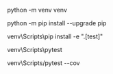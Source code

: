 python -m venv venv

python -m pip install --upgrade pip   

venv\Scripts\pip install -e ".[test]" 

venv\Scripts\pytest

venv\Scripts/pytest --cov